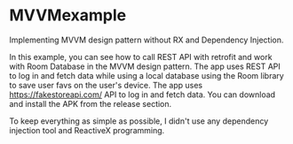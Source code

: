 # MVVMexample
Implementing MVVM design pattern without RX and Dependency Injection.


In this example, you can see how to call REST API with retrofit and work with Room Database in the MVVM design pattern. The app uses REST API to log in and fetch data while using a local database using the Room library to save user favs on the user's device.
The app uses https://fakestoreapi.com/ API to log in and fetch data. You can download and install the APK from the release section.

To keep everything as simple as possible, I didn't use any dependency injection tool and ReactiveX programming.
